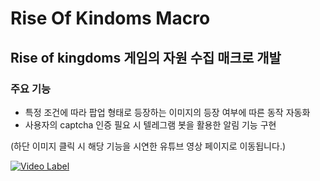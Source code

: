 Rise Of Kindoms Macro
======================

## Rise of kingdoms 게임의 자원 수집 매크로 개발

### 주요 기능
- 특정 조건에 따라 팝업 형태로 등장하는 이미지의 등장 여부에 따른 동작 자동화
- 사용자의 captcha 인증 필요 시 텔레그램 봇을 활용한 알림 기능 구현  

(하단 이미지 클릭 시 해당 기능을 시연한 유튜브 영상 페이지로 이동됩니다.)  

[![Video Label](http://img.youtube.com/vi/AB7Pk3o3r1s/0.jpg)](https://youtu.be/AB7Pk3o3r1s)
